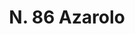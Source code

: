 ---
title: "N. 86 Azarolo"
permalink: "/edition/plant086/"
plant-name: "N. 86"
plant-number: "086"
plant-xml: "/assets/xml/plant086.xml"
plant-img1: "/assets/img/plant086_verso.jpg"
plant-img2: "/assets/img/plant086.jpg"
plant-title: "N. 86 Azarolo"
plant-wfo-link: ""
plant-kew-link: ""
plant-taxon-content: ""
layout: single-xml
---